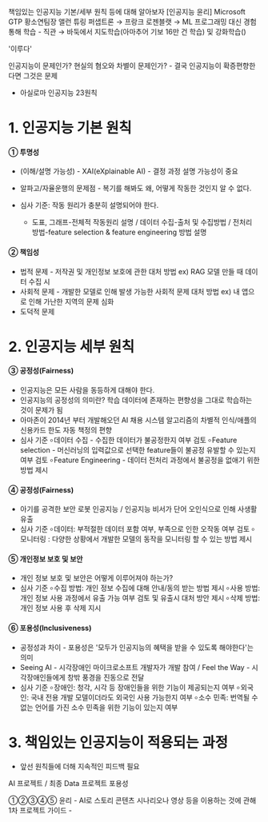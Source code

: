 
책임있는 인공지능 기본/세부 원칙 등에 대해 알아보자
 [인공지능 윤리] Microsoft GTP 황소연팀장
앨런 튜링 퍼샙트론 → 프랑크 로젠블랫 → ML 프로그래밍 대신 경험 통해 학습 - 직관 → 바둑에서 지도학습(아마추어 기보 16만 건 학습) 및 강화학습()

'이루다'

인공지능이 문제인가? 현실의 혐오와 차별이 문제인가? - 결국 인공지능이 확증편향한다면 그것은 문제

- 아실로마 인공지능 23원칙

# 1. 인공지능 기본 원칙
#### ① 투명성
- (이해/설명 가능성) - XAI(eXplainable AI) - 결정 과정 설명 가능성이 중요
- 알파고/자율운행의 문제점 - 복기를 해봐도 왜, 어떻게 작동한 것인지 알 수 없다.  

- 심사 기준: 작동 원리가 충분히 설명되어야 한다. 
  - 도표, 그래프-전체적 작동원리 설명 / 데이터 수집-출처 및 수집방법 / 전처리 방법-feature selection & feature engineering 방법 설명

#### ② 책임성
- 법적 문제 - 저작권 및 개인정보 보호에 관한 대처 방법 ex) RAG 모델 만들 때 데이터 수집 시
- 사회적 문제 - 개발한 모델로 인해 발생 가능한 사회적 문제 대처 방법 ex) 내 앱으로 인해 가난한 지역의 문제 심화
- 도덕적 문제

# 2. 인공지능 세부 원칙

#### ③ 공정성(Fairness)
- 인공지능은 모든 사람을 동등하게 대해야 한다.
- 인공지능의 공정성의 의미란? 
  학습 데이터에 존재하는 편향성을 그대로 학습하는 것이 문제가 됨
- 아마존이 2014년 부터 개발해오던 AI 채용 시스템 알고리즘의 차별적 인식/애플의 신용카드 한도 자동 책정의 편향
- 심사 기준
  ৹ 데이터 수집 - 수집한 데이터가 불공정한지 여부 검토
  ৹ Feature selection - 머신러닝의 입력값으로 선택한 feature들이 불공정 유발할 수 있는지 여부 검토
  ৹ Feature Engineering - 데이터 전처리 과정에서 불공정을 없애기 위한 방법 제시 

#### ④ 공정성(Fairness) 
- 아기를 공격한 보안 로봇 인공지능 / 인공지능 비서가 단어 오인식으로 인해 사생활 유출
- 심사 기준
  ৹ 데이터: 부적절한 데이터 포함 여부, 부족으로 인한 오작동 여부 검토
  ৹ 모니터링 :  다양한 상황에서 개발한 모델의 동작을 모니터링 할 수 있는 방법 제시
  
#### ⑤ 개인정보 보호 및 보안
- 개인 정보 보호 및 보안은 어떻게 이루어져야 하는가?
- 심사 기준
  ৹ 수집 방법: 개인 정보 수집에 대해 안내/동의 받는 방법 제시
  ৹ 사용 방법: 개인 정보 사용 과정에서 유출 가능 여부 검토 및 유출시 대처 방안 제시
  ৹ 삭제 방법: 개인 정보 사용 후 삭제 지시

#### ⑥ 포용성(Inclusiveness)
- 공정성과 차이 - 포용성은 '모두가 인공지능의 혜택을 받을 수 있도록 해야한다'는 의미 
- Seeing AI - 시각장애인 마이크로소프트 개발자가 개발 참여 / Feel the Way - 시각장애인들에게 창밖 풍경을 진동으로 전달 
- 심사 기준
  ৹ 장애인: 청각, 시각 등 장애인들을 위한 기능이 제공되는지 여부
  ৹ 외국인: 국내 전용 개발 모델이더라도 외국인 사용 가능한지 여부
  ৹ 소수 민족: 번역될 수 없는 언어를 가진 소수 민족을 위한 기능이 있는지 여부

# 3. 책임있는 인공지능이 적용되는 과정
- 앞선 원칙들에 더해 지속적인 피드백 필요

AI 프로젝트 / 최종 Data 프로젝트
포용성

①②③④⑤
윤리 - AI로 스토리 콘텐츠 시나리오나 영상 등을 이용하는 것에 관해
1차 프로젝트 가이드 - 
